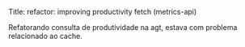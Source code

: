 Title: refactor: improving productivity fetch (metrics-api)

Refatorando consulta de produtividade na agt, estava com problema relacionado ao cache.
